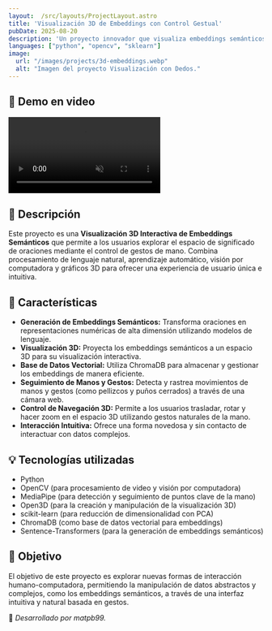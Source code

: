 ```yaml
---
layout:  /src/layouts/ProjectLayout.astro
title: 'Visualización 3D de Embeddings con Control Gestual'
pubDate: 2025-08-20
description: 'Un proyecto innovador que visualiza embeddings semánticos en 3D y permite la interacción mediante gestos de mano.'
languages: ["python", "opencv", "sklearn"]
image:
  url: "/images/projects/3d-embeddings.webp"
  alt: "Imagen del proyecto Visualización con Dedos."
---
```



## 🎥 Demo en video

<div class="w-100 aspect-square overflow-hidden rounded-xl">
  <video autoplay muted loop playsinline class="w-full h-full object-cover">
    <source src="/videos/3d-embeddings-demo.mp4" type="video/mp4">
  </video>
</div>


## 📝 Descripción

Este proyecto es una **Visualización 3D Interactiva de Embeddings Semánticos** que permite a los usuarios explorar el espacio de significado de oraciones mediante el control de gestos de mano. Combina procesamiento de lenguaje natural, aprendizaje automático, visión por computadora y gráficos 3D para ofrecer una experiencia de usuario única e intuitiva.

## 🧩 Características
- **Generación de Embeddings Semánticos:** Transforma oraciones en representaciones numéricas de alta dimensión utilizando modelos de lenguaje.
- **Visualización 3D:** Proyecta los embeddings semánticos a un espacio 3D para su visualización interactiva.
- **Base de Datos Vectorial:** Utiliza ChromaDB para almacenar y gestionar los embeddings de manera eficiente.
- **Seguimiento de Manos y Gestos:** Detecta y rastrea movimientos de manos y gestos (como pellizcos y puños cerrados) a través de una cámara web.
- **Control de Navegación 3D:** Permite a los usuarios trasladar, rotar y hacer zoom en el espacio 3D utilizando gestos naturales de la mano.
- **Interacción Intuitiva:** Ofrece una forma novedosa y sin contacto de interactuar con datos complejos.

## 💡 Tecnologías utilizadas
- Python
- OpenCV (para procesamiento de video y visión por computadora)
- MediaPipe (para detección y seguimiento de puntos clave de la mano)
- Open3D (para la creación y manipulación de la visualización 3D)
- scikit-learn (para reducción de dimensionalidad con PCA)
- ChromaDB (como base de datos vectorial para embeddings)
- Sentence-Transformers (para la generación de embeddings semánticos)


## 🎯 Objetivo
El objetivo de este proyecto es explorar nuevas formas de interacción humano-computadora, permitiendo la manipulación de datos abstractos y complejos, como los embeddings semánticos, a través de una interfaz intuitiva y natural basada en gestos.

🚀 *Desarrollado por matpb99.*

